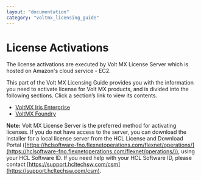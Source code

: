 ```yaml
---
layout: "documentation"
category: "voltmx_licensing_guide"
---
```

                           

License Activations
===================

The license activations are executed by Volt MX License Server which is hosted on Amazon's cloud service - EC2.

This part of the Volt MX Licensing Guide provides you with the information you need to activate license for Volt MX products, and is divided into the following sections. Click a section’s link to view its contents.

*   [VoltMX Iris Enterprise](VoltMXOne_Studio_IDE.html)
*   [VoltMX Foundry](License_Activation_through_VoltMX_Server_7.2.html)

**Note:** Volt MX License Server is the preferred method for activating licenses. If you do not have access to the server, you can download the installer for a local license server from the HCL License and Download Portal ([https://hclsoftware-fno.flexnetoperations.com/flexnet/operations/](https://hclsoftware-fno.flexnetoperations.com/flexnet/operations/)), using your HCL Software ID. If you need help with your HCL Software ID, please contact [https://support.hcltechsw.com/csm](https://support.hcltechsw.com/csm).




 

